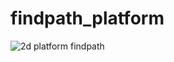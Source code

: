 # findpath_platform

![2d platform findpath](https://user-images.githubusercontent.com/25920447/229975340-4aa69431-b3d4-41b6-bb48-68e65cb6f5dc.PNG)
